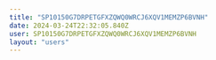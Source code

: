 ```yaml
---
title: "SP10150G7DRPETGFXZQWQ0WRCJ6XQV1MEMZP6BVNH"
date: 2024-03-24T22:32:05.840Z
user: SP10150G7DRPETGFXZQWQ0WRCJ6XQV1MEMZP6BVNH
layout: "users"
---
```

    